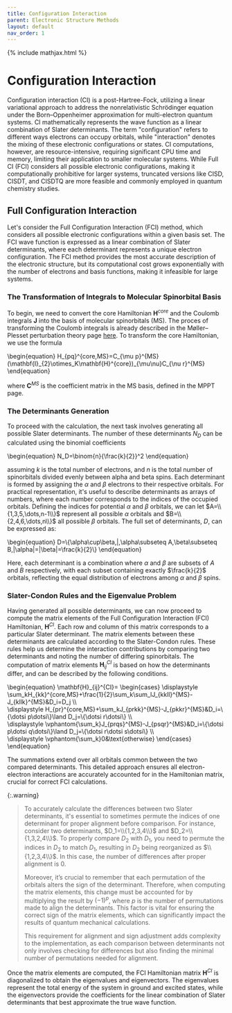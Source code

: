 ```yaml
---
title: Configuration Interaction
parent: Electronic Structure Methods
layout: default
nav_order: 1
---
```

{% include mathjax.html %}

# Configuration Interaction

Configuration interaction (CI) is a post-Hartree-Fock, utilizing a linear variational approach to address the nonrelativistic Schrödinger equation under the Born–Oppenheimer approximation for multi-electron quantum systems. CI mathematically represents the wave function as a linear combination of Slater determinants. The term "configuration" refers to different ways electrons can occupy orbitals, while "interaction" denotes the mixing of these electronic configurations or states. CI computations, however, are resource-intensive, requiring significant CPU time and memory, limiting their application to smaller molecular systems. While Full CI (FCI) considers all possible electronic configurations, making it computationally prohibitive for larger systems, truncated versions like CISD, CISDT, and CISDTQ are more feasible and commonly employed in quantum chemistry studies.


## Full Configuration Interaction

Let's consider the Full Configuration Interaction (FCI) method, which considers all possible electronic configurations within a given basis set. The FCI wave function is expressed as a linear combination of Slater determinants, where each determinant represents a unique electron configuration. The FCI method provides the most accurate description of the electronic structure, but its computational cost grows exponentially with the number of electrons and basis functions, making it infeasible for large systems.

### The Transformation of Integrals to Molecular Spinorbital Basis

To begin, we need to convert the core Hamiltonian $\mathbf{H}^{core}$ and the Coulomb integrals $\mathbf{J}$ into the basis of molecular spinorbitals (MS). The proces of transforming the Coulomb integrals is already described in the Møller–Plesset perturbation theory page [here](mollerplessetpertrubationtheory.html#the-transform-of-integrals-to-molecular-spinorbital-basis). To transform the core Hamiltonian, we use the formula

\begin{equation}
H_{pq}^{core,MS}=C_{\mu p}^{MS}(\mathbf{I}\_{2}\otimes_K\mathbf{H}^{core})\_{\mu\nu}C_{\nu r}^{MS}
\end{equation}

where $\mathbf{C}^{MS}$ is the coefficient matrix in the MS basis, defined in the MPPT page.

### The Determinants Generation

To proceed with the calculation, the next task involves generating all possible Slater determinants. The number of these determinants $N_D$ can be calculated using the binomial coefficients

\begin{equation}
N_D=\binom{n}{\frac{k}{2}}^2
\end{equation}

assuming $k$ is the total number of electrons, and $n$ is the total number of spinorbitals divided evenly between alpha and beta spins. Each determinant is formed by assigning the $\alpha$ and $\beta$ electrons to their respective orbitals. For practical representation, it's useful to describe determinants as arrays of numbers, where each number corresponds to the indices of the occupied orbitals. Defining the indices for potential $\alpha$ and $\beta$ orbitals, we can let $A=\\{1,3,5,\dots,n-1\\}$ represent all possible $\alpha$ orbitals and $B=\\{2,4,6,\dots,n\\}$ all possible $\beta$ orbitals. The full set of determinants, $D$, can be expressed as:

\begin{equation}
D=\\{\alpha\cup\beta\,|\,\alpha\subseteq A,\beta\subseteq B,|\alpha|=|\beta|=\frac{k}{2}\\}
\end{equation}

Here, each determinant is a combination where $\alpha$ and $\beta$ are subsets of $A$ and $B$ respectively, with each subset containing exactly $\frac{k}{2}$ orbitals, reflecting the equal distribution of electrons among $\alpha$ and $\beta$ spins.

### Slater-Condon Rules and the Eigenvalue Problem

Having generated all possible determinants, we can now proceed to compute the matrix elements of the Full Configuration Interaction (FCI) Hamiltonian, $\mathbf{H}^{CI}$. Each row and column of this matrix corresponds to a particular Slater determinant. The matrix elements between these determinants are calculated according to the Slater-Condon rules. These rules help us determine the interaction contributions by comparing two determinants and noting the number of differing spinorbitals. The computation of matrix elements $\mathbf{H}_{ij}^{CI}$ is based on how the determinants differ, and can be described by the following conditions.

\begin{equation}
\mathbf{H}_{ij}^{CI}=
\begin{cases} 
\displaystyle \sum_kH\_{kk}^{core,MS}+\frac{1}{2}\sum_k\sum_lJ\_{kkll}^{MS}-J\_{kllk}^{MS}&D_i=D_j \\\\\
\displaystyle H\_{pr}^{core,MS}+\sum_kJ\_{prkk}^{MS}-J\_{pkkr}^{MS}&D_i=\\{\dotsi p\dotsi\\}\land D_j=\\{\dotsi r\dotsi\\} \\\\\
\displaystyle \vphantom{\sum_k}J\_{prqs}^{MS}-J\_{psqr}^{MS}&D_i=\\{\dotsi p\dotsi q\dotsi\\}\land D_j=\\{\dotsi r\dotsi s\dotsi\\} \\\\\
\displaystyle \vphantom{\sum_k}0&\text{otherwise}
\end{cases}
\end{equation}

The summations extend over all orbitals common between the two compared determinants. This detailed approach ensures all electron-electron interactions are accurately accounted for in the Hamiltonian matrix, crucial for correct FCI calculations.

{:.warning}
> To accurately calculate the differences between two Slater determinants, it's essential to sometimes permute the indices of one determinant for proper alignment before comparison. For instance, consider two determinants, $D_1=\\{1,2,3,4\\}$ and $D_2=\\{1,3,2,4\\}$. To properly compare $D_2$ with $D_1$, you need to permute the indices in $D_2$ to match $D_1$, resulting in $D_2$ being reorganized as $\\{1,2,3,4\\}$. In this case, the number of differences after proper alignment is 0.
>
> Moreover, it’s crucial to remember that each permutation of the orbitals alters the sign of the determinant. Therefore, when computing the matrix elements, this change must be accounted for by multiplying the result by $(−1)^p$, where $p$ is the number of permutations made to align the determinants. This factor is vital for ensuring the correct sign of the matrix elements, which can significantly impact the results of quantum mechanical calculations.
>
> This requirement for alignment and sign adjustment adds complexity to the implementation, as each comparison between determinants not only involves checking for differences but also finding the minimal number of permutations needed for alignment.

Once the matrix elements are computed, the FCI Hamiltonian matrix $\mathbf{H}^{CI}$ is diagonalized to obtain the eigenvalues and eigenvectors. The eigenvalues represent the total energy of the system in ground and excited states, while the eigenvectors provide the coefficients for the linear combination of Slater determinants that best approximate the true wave function.
